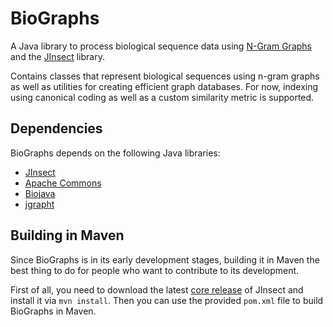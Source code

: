 # BioGraphs
A Java library to process biological sequence data using [N-Gram Graphs](http://www.nist.gov/tac/publications/2009/participant.papers/DemokritosGR.proceedings.pdf) and the [JInsect][jinsect] library.

Contains classes that represent biological sequences using n-gram graphs as well as
utilities for creating efficient graph databases. For now, indexing using canonical 
coding as well as a custom similarity metric is supported.

## Dependencies 
BioGraphs depends on the following Java libraries:
* [JInsect][jinsect] 
* [Apache Commons][apache-commons] 
* [Biojava][biojava] 
* [jgrapht][jgrapht]

## Building in Maven
Since BioGraphs is in its early development stages, building it in Maven the best 
thing to do for people who want to contribute to its development.

First of all, you need to download the latest [core release][jinsect-core] 
of JInsect and install it via `mvn install`. Then you can use the provided `pom.xml`
file to build BioGraphs in Maven.


[biojava]: http://mvnrepository.com/artifact/org.biojava/biojava-core/4.0.0
[jinsect]: https://github.com/VHarisop/JInsect/tree/maven-core
[jinsect-core]: https://vharisop.github.io/BioGraphs/assets/jinsect-core-1.0a.jar
[jgrapht]: http://mvnrepository.com/artifact/org.jgrapht/jgrapht-core/0.9.1
[apache-commons]: http://mvnrepository.com/artifact/org.apache.commons/commons-collections4/4.0
